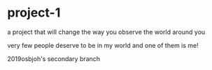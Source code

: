 # project-1
a project that will change the way you observe the world around you

very few people deserve to be in my world and one of them is me!

2019osbjoh's secondary branch
